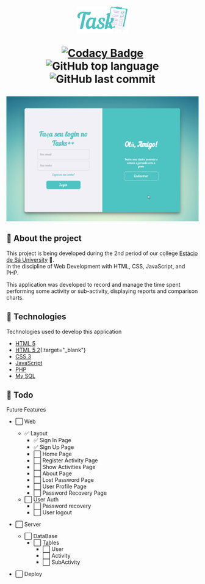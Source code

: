 <h1 align="center">
  <img src=".github/logo.png" alt="Logo" height="70">

<!-- [![Language grade: JavaScript](https://img.shields.io/lgtm/grade/javascript/g/gleisonkz/proffy.svg?logo=lgtm&logoWidth=18)](https://lgtm.com/projects/g/gleisonkz/proffy/context:javascript) -->

[![Codacy Badge](https://app.codacy.com/project/badge/Grade/2e5ad55ab1264bc7886d057ecbbdc168)](https://www.codacy.com/gh/estacio-developers/TasksPlusPlus/dashboard?utm_source=github.com&utm_medium=referral&utm_content=estacio-developers/TasksPlusPlus&utm_campaign=Badge_Grade)
![GitHub top language](https://img.shields.io/github/languages/top/estacio-developers/TasksPlusPlus)
![GitHub last commit](https://img.shields.io/github/last-commit/estacio-developers/TasksPlusPlus)

</h1>

<img src=".github/login.gif" alt="Tasks++ Login">

<br/>

## 📖 About the project

This project is being developed during the 2nd period of our college [Estácio de Sá University](https://www.estacio.br/) 🏫.<br>
in the discipline of Web Development with HTML, CSS, JavaScript, and PHP.

This application was developed to record and manage the time spent performing some activity or sub-activity, displaying reports and comparison charts.

## 🤖 Technologies

Technologies used to develop this application

- [HTML 5](https://www.w3schools.com/html/)
- [HTML 5 2](https://www.w3schools.com/html/){:target="_blank"}
- [CSS 3](https://www.w3schools.com/css/)
- [JavaScript](https://www.w3schools.com/js/DEFAULT.asp)
- [PHP](https://www.w3schools.com/php/DEFAULT.asp)
- [My SQL](https://www.w3schools.com/php/php_mysql_intro.asp)

## 📌 Todo

Future Features

- ⬜️ Web

  - ✅ Layout
    - ✅ Sign In Page
    - ✅ Sign Up Page
    - ⬜️ Home Page
    - ⬜️ Register Activity Page
    - ⬜️ Show Activities Page
    - ⬜️ About Page
    - ⬜️ Lost Password Page
    - ⬜️ User Profile Page
    - ⬜️ Password Recovery Page
  - ⬜️ User Auth
    - ⬜️ Password recovery
    - ⬜️ User logout

- ⬜️ Server

  - ⬜️ DataBase
    - ⬜️ Tables
      - ⬜️ User
      - ⬜️ Activity
      - ⬜️ SubActivity

- ⬜️ Deploy
